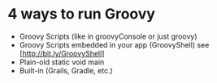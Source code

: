 # 4 ways to run Groovy

- Groovy Scripts (like in groovyConsole or just groovy)
- Groovy Scripts embedded in your app (GroovyShell) see [http://bit.ly/GroovyShell]
- Plain-old static void main
- Built-in (Grails, Gradle, etc.)

